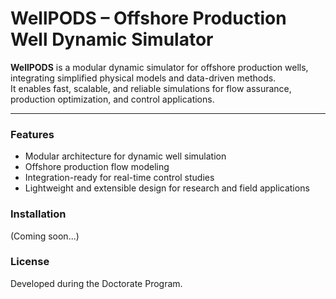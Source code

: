 # WellPODS – Offshore Production Well Dynamic Simulator

**WellPODS** is a modular dynamic simulator for offshore production wells, integrating simplified physical models and data-driven methods.  
It enables fast, scalable, and reliable simulations for flow assurance, production optimization, and control applications.

---

### Features
- Modular architecture for dynamic well simulation
- Offshore production flow modeling
- Integration-ready for real-time control studies
- Lightweight and extensible design for research and field applications

### Installation
(Coming soon...)

### License

Developed during the Doctorate Program.
